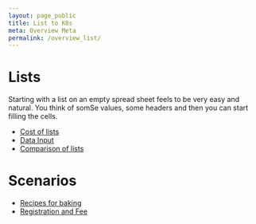 ```yaml
---
layout: page_public
title: List to K8s
meta: Overview Meta
permalink: /overview_list/
---
```


# Lists

Starting with a list on an empty spread sheet feels to be very easy and natural.
You think of somSe values, some headers and then you can start filling the cells.

- [Cost of lists](../list_costs)
- [Data Input](../data_input)
- [Comparison of lists](../compare_two_lists)

# Scenarios

- [Recipes for baking](../scenario_b)
- [Registration and Fee](../scenario_r)

